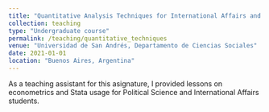 ```yaml
---
title: "Quantitative Analysis Techniques for International Affairs and Political Science"
collection: teaching
type: "Undergraduate course"
permalink: /teaching/quantitative_techniques
venue: "Universidad de San Andrés, Departamento de Ciencias Sociales"
date: 2021-01-01
location: "Buenos Aires, Argentina"
---
```


As a teaching assistant for this asignature, I provided lessons on econometrics and Stata usage for Political Science and International Affairs students. 


